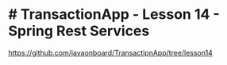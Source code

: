 # # TransactionApp - Lesson 14 - Spring Rest Services
https://github.com/javaonboard/TransactipnApp/tree/lesson14